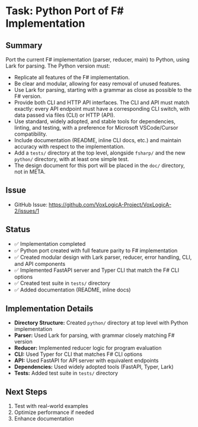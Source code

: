 # Task: Python Port of F# Implementation

## Summary

Port the current F# implementation (parser, reducer, main) to Python, using Lark for parsing. The Python version must:

- Replicate all features of the F# implementation.
- Be clear and modular, allowing for easy removal of unused features.
- Use Lark for parsing, starting with a grammar as close as possible to the F# version.
- Provide both CLI and HTTP API interfaces. The CLI and API must match exactly: every API endpoint must have a corresponding CLI switch, with data passed via files (CLI) or HTTP (API).
- Use standard, widely adopted, and stable tools for dependencies, linting, and testing, with a preference for Microsoft VSCode/Cursor compatibility.
- Include documentation (README, inline CLI docs, etc.) and maintain accuracy with respect to the implementation.
- Add a `tests/` directory at the top level, alongside `fsharp/` and the new `python/` directory, with at least one simple test.
- The design document for this port will be placed in the `doc/` directory, not in META.

## Issue

- GitHub Issue: https://github.com/VoxLogicA-Project/VoxLogicA-2/issues/1

## Status

- ✅ Implementation completed
- ✅ Python port created with full feature parity to F# implementation
- ✅ Created modular design with Lark parser, reducer, error handling, CLI, and API components
- ✅ Implemented FastAPI server and Typer CLI that match the F# CLI options
- ✅ Created test suite in `tests/` directory
- ✅ Added documentation (README, inline docs)

## Implementation Details

- **Directory Structure:** Created `python/` directory at top level with Python implementation
- **Parser:** Used Lark for parsing, with grammar closely matching F# version
- **Reducer:** Implemented reducer logic for program evaluation
- **CLI:** Used Typer for CLI that matches F# CLI options
- **API:** Used FastAPI for API server with equivalent endpoints
- **Dependencies:** Used widely adopted tools (FastAPI, Typer, Lark)
- **Tests:** Added test suite in `tests/` directory

## Next Steps

1. Test with real-world examples
2. Optimize performance if needed
3. Enhance documentation
